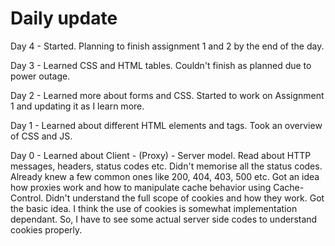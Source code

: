 # Daily update

Day 4 - Started. Planning to finish assignment 1 and 2 by the end of the day.

Day 3 - Learned CSS and HTML tables. Couldn't finish as planned due to power outage.

Day 2 - Learned more about forms and CSS. Started to work on Assignment 1 and updating it as I learn more.

Day 1 - Learned about different HTML elements and tags. Took an overview of CSS and JS.

Day 0 - Learned about Client - (Proxy) - Server model. Read about HTTP messages, headers, status codes etc. 
Didn't memorise all the status codes. Already knew a few common ones like 200, 404, 403, 500 etc.
Got an idea how proxies work and how to manipulate cache behavior using Cache-Control.
Didn't understand the full scope of cookies and how they work. Got the basic idea. I think the use of cookies is somewhat implementation dependant.
So, I have to see some actual server side codes to understand cookies properly.
